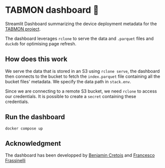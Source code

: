 # TABMON dashboard :star2:

Streamlit Dashboard summarizing the device deployment metadata for the [TABMON project](https://www.nina.no/english/TABMON).

The dashboard leverages `rclone` to serve the data and `.parquet` files and `duckdb` for optimising page refresh.

## How does this work

We serve the data that is stored in an S3 using `rclone serve`, the dashboard then connects to the bucket to fetch the `index.parquet` file containing all the bucket files' metadata. We specify the data path in `stack.env`.

Since we are connecting to a remote S3 bucket, we need `rclone` to access our credentials. It is possible to create a `secret` containing these credentials.

## Run the dashboard

```
docker compose up
```

## Acknowledgment

The dashboard has been developped by [Benjamin Cretois](mailto:benjamin.cretois@nina.no) and [Francesco Frassinelli](mailto:francesco.frassinelli@nina.no)
